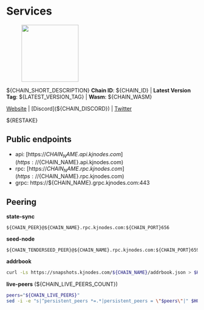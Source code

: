 # Services

<figure><img src="https://raw.githubusercontent.com/kj89/testnet_manuals/main/pingpub/logos/${PROJECT_NAME}.png" width="150" alt=""><figcaption></figcaption></figure>

${CHAIN_SHORT_DESCRIPTION}
**Chain ID**: ${CHAIN_ID} | **Latest Version Tag**: ${LATEST_VERSION_TAG} | **Wasm**: ${CHAIN_WASM}

[Website](${CHAIN_WEBSITE}) | [Discord](${CHAIN_DISCORD}) | [Twitter](${CHAIN_TWITTER})

${RESTAKE}
## Public endpoints

* api: [https://${CHAIN_NAME}.api.kjnodes.com](https://${CHAIN_NAME}.api.kjnodes.com)
* rpc: [https://${CHAIN_NAME}.rpc.kjnodes.com](https://${CHAIN_NAME}.rpc.kjnodes.com)
* grpc: https://${CHAIN_NAME}.grpc.kjnodes.com:443

## Peering

**state-sync**

```text
${CHAIN_PEER}@${CHAIN_NAME}.rpc.kjnodes.com:${CHAIN_PORT}656
```

**seed-node**

```text
${CHAIN_TENDERSEED_PEER}@${CHAIN_NAME}.rpc.kjnodes.com:${CHAIN_PORT}659
```

**addrbook**
```bash
curl -Ls https://snapshots.kjnodes.com/${CHAIN_NAME}/addrbook.json > $HOME/${CHAIN_DIR}/config/addrbook.json
```

**live-peers** (${CHAIN_LIVE_PEERS_COUNT})
```bash
peers="${CHAIN_LIVE_PEERS}"
sed -i -e "s|^persistent_peers *=.*|persistent_peers = \"$peers\"|" $HOME/${CHAIN_DIR}/config/config.toml
```
